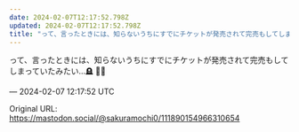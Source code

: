 ```yaml
---
date: 2024-02-07T12:17:52.798Z
updated: 2024-02-07T12:17:52.798Z
title: "って、言ったときには、知らないうちにすでにチケットが発売されて完売もしてしまって[...]"
---
```


<p>って、言ったときには、知らないうちにすでにチケットが発売されて完売もしてしまっていたみたい…🪦 👋🏻</p>

&mdash; 2024-02-07 12:17:52 UTC

Original URL: https://mastodon.social/@sakuramochi0/111890154966310654
